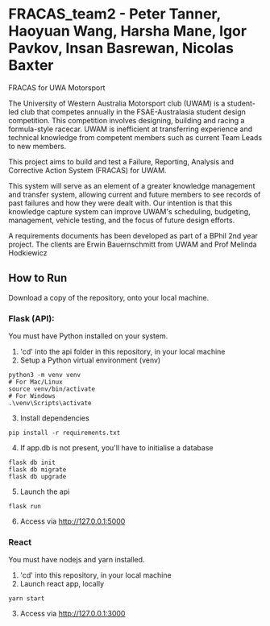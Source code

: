 # FRACAS_team2 - Peter Tanner, Haoyuan Wang, Harsha Mane, Igor Pavkov, Insan Basrewan, Nicolas Baxter

FRACAS for UWA Motorsport

The University of Western Australia Motorsport club (UWAM) is a student-led club that competes annually in the FSAE-Australasia student design competition. This competition involves designing, building and racing a formula-style racecar. UWAM is inefficient at transferring experience and technical knowledge from competent members such as current Team Leads to new members.

This project aims to build and test a Failure, Reporting, Analysis and Corrective Action System (FRACAS) for UWAM. 

This system will serve as an element of a greater knowledge management and transfer system, allowing current and future members to see records of past failures and how they were dealt with. Our intention is that this knowledge capture system can improve UWAM's scheduling, budgeting, management, vehicle testing, and the focus of future design efforts.

A requirements documents has been developed as part of a BPhil 2nd year project. The clients are Erwin Bauernschmitt from UWAM and Prof Melinda Hodkiewicz 

## How to Run
Download a copy of the repository, onto your local machine.
### Flask (API):
You must have Python installed on your system.
1. 'cd' into the api folder in this repository, in your local machine
2. Setup a Python virtual environment (venv)
```
python3 -m venv venv
# For Mac/Linux
source venv/bin/activate
# For Windows
.\venv\Scripts\activate
```
3. Install dependencies
```
pip install -r requirements.txt
```
4. If app.db is not present, you'll have to initialise a database
```
flask db init
flask db migrate
flask db upgrade
```
5. Launch the api
```
flask run
```
6. Access via http://127.0.0.1:5000

### React
You must have nodejs and yarn installed.
1. 'cd' into this repository, in your local machine
2. Launch react app, locally
```
yarn start
```
3. Access via http://127.0.0.1:3000